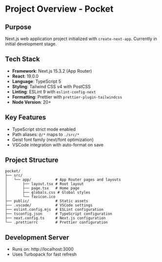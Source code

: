 # Project Overview - Pocket

## Purpose
Next.js web application project initialized with `create-next-app`. Currently in initial development stage.

## Tech Stack
- **Framework**: Next.js 15.3.2 (App Router)
- **React**: 19.0.0
- **Language**: TypeScript 5
- **Styling**: Tailwind CSS v4 with PostCSS
- **Linting**: ESLint 9 with `eslint-config-next`
- **Formatting**: Prettier with `prettier-plugin-tailwindcss`
- **Node Version**: 20+

## Key Features
- TypeScript strict mode enabled
- Path aliases: `@/*` maps to `./src/*`
- Geist font family (next/font optimization)
- VSCode integration with auto-format on save

## Project Structure
```
pocket/
├── src/
│   └── app/           # App Router pages and layouts
│       ├── layout.tsx # Root layout
│       ├── page.tsx   # Home page
│       ├── globals.css # Global styles
│       └── favicon.ico
├── public/            # Static assets
├── .vscode/           # VSCode settings
├── eslint.config.mjs  # ESLint configuration
├── tsconfig.json      # TypeScript configuration
├── next.config.ts     # Next.js configuration
└── .prettierrc        # Prettier configuration
```

## Development Server
- Runs on: http://localhost:3000
- Uses Turbopack for fast refresh
